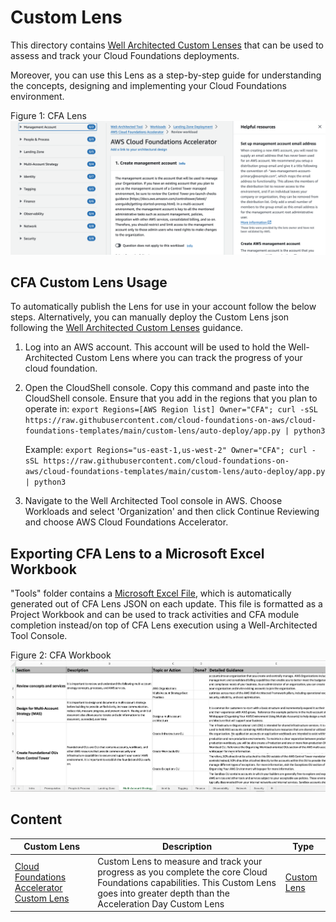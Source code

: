 # Custom Lens

This directory contains [Well Architected Custom Lenses](https://docs.aws.amazon.com/wellarchitected/latest/userguide/lenses-custom.html) that can be used to assess and track your Cloud Foundations deployments.

Moreover, you can use this Lens as a step-by-step guide for understanding the concepts, designing and implementing your Cloud Foundations environment.

Figure 1: CFA Lens
![CFA Lens](img/cfa-lens.png)

## CFA Custom Lens Usage

To automatically publish the Lens for use in your account follow the below steps.  Alternatively, you can manually deploy the Custom Lens json following the [Well Architected Custom Lenses](https://docs.aws.amazon.com/wellarchitected/latest/userguide/lenses-custom.html) guidance.

1. Log into an AWS account.  This account will be used to hold the Well-Architected Custom Lens where you can track the progress of your cloud foundation.
2. Open the CloudShell console. Copy this command and paste into the CloudShell console.  Ensure that you add in the regions that you plan to operate in: `export Regions=[AWS Region list] Owner="CFA"; curl -sSL https://raw.githubusercontent.com/cloud-foundations-on-aws/cloud-foundations-templates/main/custom-lens/auto-deploy/app.py | python3`

    Example: `export Regions="us-east-1,us-west-2" Owner="CFA"; curl -sSL https://raw.githubusercontent.com/cloud-foundations-on-aws/cloud-foundations-templates/main/custom-lens/auto-deploy/app.py | python3`

3. Navigate to the Well Architected Tool console in AWS.  Choose Workloads and select 'Organization' and then click Continue Reviewing and choose AWS Cloud Foundations Accelerator.

## Exporting CFA Lens to a Microsoft Excel Workbook

"Tools" folder contains a [Microsoft Excel File](tools/cloud-foundations-accelerator-workbook.xlsx), which is automatically generated out of CFA Lens JSON on each update. This file is formatted as a Project Workbook and can be used to track activities and CFA module completion instead/on top of CFA Lens execution using a Well-Architected Tool Console. 

Figure 2: CFA Workbook
![CFA Workbook](img/cfa-workbook.png)


## Content

| Custom Lens | Description | Type |
| --------------- | ----------- | ---- |
| [Cloud Foundations Accelerator Custom Lens](./cloud-foundations-accelerator-custom-lens.json) |  Custom Lens to measure and track your progress as you complete the core Cloud Foundations capabilities. This Custom Lens goes into greater depth than the Acceleration Day Custom Lens | [Custom Lens](https://docs.aws.amazon.com/wellarchitected/latest/userguide/lenses-custom.html) |
